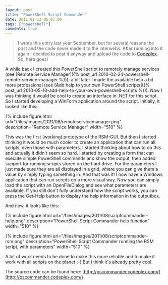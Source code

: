 ```yaml
---
layout: post
title: "PowerShell Script Commander"
date: 2011-08-13 05:07:00
tags: ["powershell"]
comments: true
---
```

>I wrote this entry last year September, but for several reasons the post and the code never made it to the interwebs.
>After running into it again I decided to post it anyway and upload the code to [Codeplex](http://pscommander.codeplex.com/).
>So, here goes!

A while back I created this PowerShell script to remotely manage services (see [Remote Service Manager]({% post_url 2010-02-24-powershell-remote-service-manager %})), a bit later I made the available help a bit more professional (see [Add help to your own PowerShell scripts]({% post_url 2010-05-10-add-help-to-your-own-powershell-scripts %})). Now I was thinking it would be cool to create an interface in .NET for this script. So I started developing a WinForm application around the script. Initially, it looked like this:

{% include
    figure.html url="/files/images/2011/08/remoteservicemanager.png"
    description="Remote Service Manager"
    width="510"
%}

This was the first (working) prototype of the RSM-GUI. But then I started thinking it would be much cooler to create an application that can run all scripts, even those with parameters. I started thinking about how to do this and actually it didn't seem so hard. I started by creating a form that can execute simple PowerShell commands and show the output, then added support for running scripts stored on the hard drive. For the parameters I just made sure they are all displayed in a grid, where you can give them a value by simply typing something in. And that was it! I now have a Windows application that can run scripts on a more visual way. Now you can simply load the script with an OpenFileDialog and see what parameters are available. If you still don't fully understand how the script works, you can press the Get-Help button to display the help information in the outputbox.

And now, it looks like this:

{% include
    figure.html url="/files/images/2011/08/scriptcommander-help.png"
    description="PowerShell Script Commander help function"
    width="510"
%}

{% include
    figure.html url="/files/images/2011/08/scriptcommander-rsm.png"
    description="PowerShell Script Commander running the RSM script, with parameters"
    width="510"
%}

A lot of work needs to be done to make this more reliable and to make it work with all scripts on the planet ;-) But I think it's already pretty cool.

The source code can be found here: [http://pscommander.codeplex.com/](http://pscommander.codeplex.com/)
